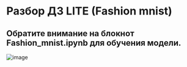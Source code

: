 # Разбор ДЗ LITE (Fashion mnist)
Обратите внимание на блокнот Fashion_mnist.ipynb для обучения модели.
---
![image](https://github.com/Mikhail-068/Android_homework_4_Fashion_mnist/assets/82748554/907dd73e-5452-42b6-b204-56e6ad4bc947)
